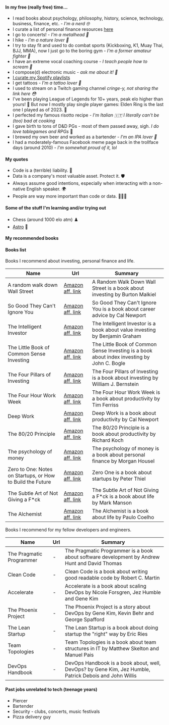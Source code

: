 #### In my free (really free) time...

- I read books about psychology, philosophy, history, science, technology, business, finance, etc. - _I'm a nerd 🤓_
- I curate a list of personal finance resources [here](https://github.com/mbianchidev/financial-cool)
- I go to concerts! - _I'm a metalhead 🤘_
- I hike - _I'm a nature lover 🌲_
- I try to stay fit and used to do combat sports (Kickboxing, K1, Muay Thai, BJJ, MMA), now I just go to the boring gym - _I'm a former amateur fighter 🥊_
- I have an extreme vocal coaching course - _I teach people how to scream 🎤_
- I compose(d) electronic music - _ask me about it! 🤖_
- [I curate my Spotify playlists](https://open.spotify.com/user/1169908688?si=f484127a02164fc7)
- I get tattoos - _I'm a tattoo lover 🖤_
- I used to stream on a Twitch gaming channel _cringe-y, not sharing the link here 😳_
- I've been playing League of Legends for 10+ years, peak elo higher than yours! 💎 But now I mostly play single player games: Elden Ring is the last one I played as of 2023. 👾
- I perfected my famous risotto recipe - _I'm Italian 🇮🇹 I literally can't be (too) bad at cooking_
- I gave birth to tons of D&D PGs - most of them passed away, sigh. _I do love tablegames and RPGs_ 🎲
- I brewed my own beer and worked as a bartender - _I'm an IPA lover 🍺_
- I had a moderately-famous Facebook meme page back in the trollface days (around 2010) - _I'm somewhat proud of it, lol_

#### My quotes

- Code is a (terrible) liability. 💸
- Data is a company's most valuable asset. Protect it. 🛡️
- Always assume good intentions, especially when interacting with a non-native English speaker. 🌍
- People are way more important than code or data. 🧑‍🤝‍🧑

#### Some of the stuff I'm learning and/or trying out

- Chess (around 1000 elo atm) ♟️
- [Astro](https://astro.new/latest) 🌌

#### My recommended books

#### Books list

Books I recommend about investing, personal finance and life.

| Name | Url | Summary |
| --- | --- | --- |
| A random walk down Wall Street | [Amazon aff. link](https://amzn.to/3ZfNgJ0) | A Random Walk Down Wall Street is a book about investing by Burton Malkiel |
| So Good They Can't Ignore You | [Amazon aff. link](https://amzn.to/3Px7d9N) | So Good They Can't Ignore You is a book about career advice by Cal Newport |
| The Intelligent Investor | [Amazon aff. link](https://amzn.to/44IOj57) | The Intelligent Investor is a book about value investing by Benjamin Graham |
| The Little Book of Common Sense Investing | [Amazon aff. link](https://amzn.to/467d8Zs) | The Little Book of Common Sense Investing is a book about index investing by John C. Bogle |
| The Four Pillars of Investing | [Amazon aff. link](https://amzn.to/45L24BK) | The Four Pillars of Investing is a book about investing by William J. Bernstein |
| The Four Hour Work Week | [Amazon aff. link](https://amzn.to/48cCmYz) | The Four Hour Work Week is a book about productivity by Tim Ferriss |
| Deep Work | [Amazon aff. link](https://amzn.to/45KXYcS) | Deep Work is a book about productivity by Cal Newport |
| The 80/20 Principle | [Amazon aff. link](https://amzn.to/3sSlvKs) | The 80/20 Principle is a book about productivity by Richard Koch |
| The psychology of money | [Amazon aff. link](https://amzn.to/3ZcgacQ) | The psychology of money is a book about personal finance by Morgan Housel |
| Zero to One: Notes on Startups, or How to Build the Future | [Amazon aff. link](https://amzn.to/3sSlBBO) | Zero One is a book about startups by Peter Thiel |
| The Subtle Art of Not Giving a F*ck | [Amazon aff. link](https://amzn.to/3sNOWNw) | The Subtle Art of Not Giving a F*ck is a book about life by Mark Manson |
| The Alchemist | [Amazon aff. link](https://amzn.to/485Ydk9) | The Alchemist is a book about life by Paulo Coelho |

Books I recommend for my fellow developers and engineers.

| Name | Url | Summary |
| --- | --- | --- |
| The Pragmatic Programmer | - | The Pragmatic Programmer is a book about software development by Andrew Hunt and David Thomas |
| Clean Code | - | Clean Code is a book about writing good readable code by Robert C. Martin |
| Accelerate | - | Accelerate is a book about scaling DevOps by Nicole Forsgren, Jez Humble and Gene Kim |
| The Phoenix Project | - | The Phoenix Project is a story about DevOps by Gene Kim, Kevin Behr and George Spafford |
| The Lean Startup | - | The Lean Startup is a book about doing startup the "right" way by Eric Ries |
| Team Topologies | - | Team Topologies is a book about team structures in IT by Matthew Skelton and Manuel Pais |
| DevOps Handbook | - | DevOps Handbook is a book about, well, DevOps? by Gene Kim, Jez Humble, Patrick Debois and John Willis |

#### Past jobs unrelated to tech (teenage years)

- Piercer
- Bartender
- Security - clubs, concerts, music festivals
- Pizza delivery guy
